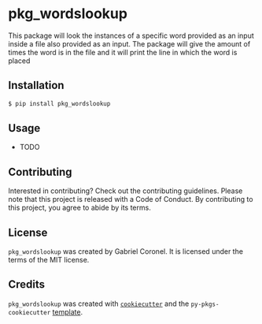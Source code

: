 # pkg_wordslookup

This package will look the instances of a specific word provided as an input inside a file also provided as an input. The package will give the amount of times the word is in the file and it will print the line in which the word is placed

## Installation

```bash
$ pip install pkg_wordslookup
```

## Usage

- TODO

## Contributing

Interested in contributing? Check out the contributing guidelines. Please note that this project is released with a Code of Conduct. By contributing to this project, you agree to abide by its terms.

## License

`pkg_wordslookup` was created by Gabriel Coronel. It is licensed under the terms of the MIT license.

## Credits

`pkg_wordslookup` was created with [`cookiecutter`](https://cookiecutter.readthedocs.io/en/latest/) and the `py-pkgs-cookiecutter` [template](https://github.com/py-pkgs/py-pkgs-cookiecutter).
